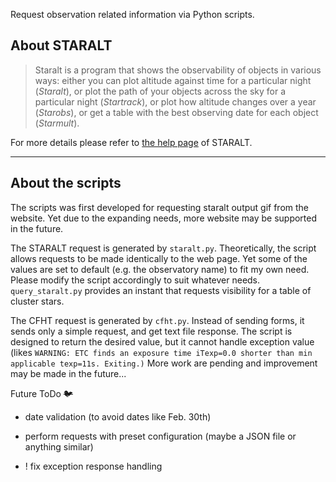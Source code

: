 Request observation related information via Python scripts.



## About STARALT

> Staralt is a program that shows the observability of objects in various ways: either you can plot altitude against time for a particular night (*Staralt*), or plot the path of your objects across the sky for a particular night (*Startrack*), or plot how altitude changes over a year (*Starobs*), or get a table with the best observing date for each object (*Starmult*).

For more details please refer to [the help page](http://catserver.ing.iac.es/staralt/staralt_help.html) of STARALT.

---

## About the scripts

The scripts was first developed for requesting staralt output gif from the website. Yet due to the expanding needs, more website may be supported in the future.



The STARALT request is generated by `staralt.py`. Theoretically, the script allows requests to be made identically to the web page. Yet some of the values are set to default (e.g. the observatory name) to fit my own need. Please modify the script accordingly to suit whatever needs. `query_staralt.py` provides an instant that requests visibility for a table of cluster stars.



The CFHT request is generated by `cfht.py`. Instead of sending forms, it sends only a simple request, and get text file response. The script is designed to return the desired value, but it cannot handle exception value (likes `WARNING: ETC finds an exposure time iTexp=0.0 shorter than min applicable texp=11s. Exiting.)` More work are pending and improvement may be made in the future...



Future ToDo ~~🐦~~

- date validation (to avoid dates like Feb. 30th)

- perform requests with preset configuration (maybe a JSON file or anything similar)

- ! fix exception response handling